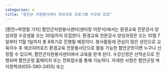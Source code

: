 ```yaml
---
categories: e
title: "함안군 자원봉사센터 양성과정 프로그램 수강생 모집"
---
```

[함안=박영철 기자] 함안군자원봉사센터(센터장 이문석)에서는 환경교육 전문강사 양성과정 수강생을 오는 30일까지 모집한다. 환경교육 전문강사 양성과정은 오는 10월 7일부터 11월 1일까지 총 8회기로 진행될 예정이다. 봉사활동에 관심이 많은 성인으로 교육이수 후 에코히어로즈 환경교육 전문봉사단으로 활동 가능한 함안군민이면 누구나 신청할 수 있으며, 함안군자원봉사센터에서 교육을 받게 된다. 수강신청은 선착순으로 진행되며 함안군청 홈페이지 또는 전화접수를 통해 가능하다. 자세한 사항은 함안군청 복지정책과(055-580-2455) 또는